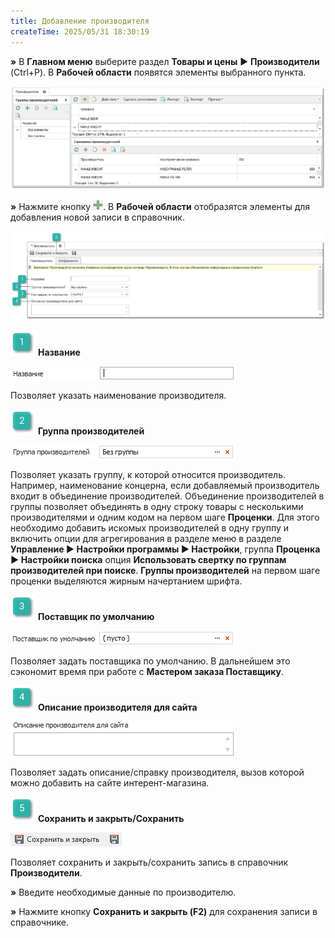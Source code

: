 ```yaml
---
title: Добавление производителя
createTime: 2025/05/31 18:30:19
---
```

**»** В **Главном меню** выберите раздел **Товары и цены** ► **Производители** (Ctrl+P). В **Рабочей области** появятся элементы выбранного пункта. 

![](../../assets/work/two/325.png)

**»** Нажмите кнопку ![](../../assets/work/two/326.png). В **Рабочей области** отобразятся элементы для добавления новой записи в справочник.

![](../../assets/work/two/327.png)

![](../../assets/work/two/006.png) **Название**

![](../../assets/work/two/328.png)

Позволяет указать наименование производителя.

![](../../assets/work/two/008.png) **Группа производителей**

![](../../assets/work/two/329.png)

Позволяет указать группу, к которой относится производитель. Например, наименование концерна, если добавляемый производитель входит в объединение производителей. Объединение производителей в группы позволяет объединять в одну строку товары с несколькими производителями и одним кодом на первом шаге **Проценки**. Для этого необходимо добавить искомых производителей в одну группу и включить опции для агрегирования в разделе меню в разделе **Управление ► Настройки программы ► Настройки**, группа **Проценка ► Настройки поиска** опция **Использовать свертку по группам производителей при поиске**. **Группы производителей** на первом шаге проценки выделяются жирным начертанием шрифта.

![](../../assets/work/two/009.png) **Поставщик по умолчанию**

![](../../assets/work/two/330.png)

Позволяет задать поставщика по умолчанию. В дальнейшем это сэкономит время при работе с **Мастером заказа Поставщику**.

![](../../assets/work/two/010.png) **Описание производителя для сайта**

![](../../assets/work/two/331.png)

Позволяет задать описание/справку производителя, вызов которой можно добавить на сайте интерент-магазина.

![](../../assets/work/two/011.png) **Сохранить и закрыть/Сохранить** 

![](../../assets/work/two/332.png)

Позволяет сохранить и закрыть/сохранить запись в справочник **Производители**.

**»** Введите необходимые данные по производителю.

**»** Нажмите кнопку **Сохранить и закрыть (F2)** для сохранения записи в справочнике.